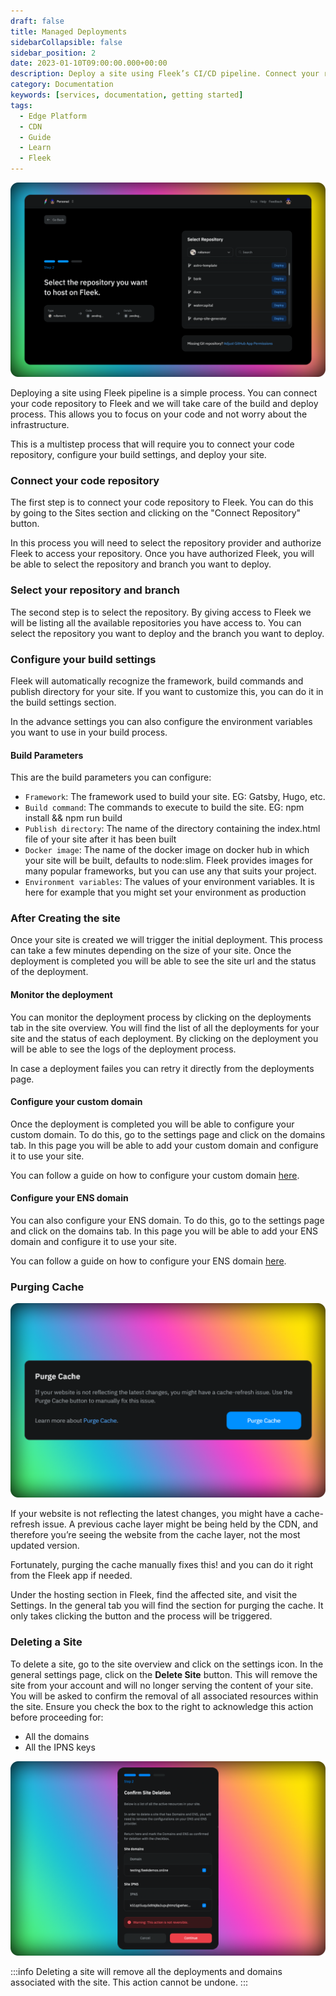 ```yaml
---
draft: false
title: Managed Deployments
sidebarCollapsible: false
sidebar_position: 2
date: 2023-01-10T09:00:00.000+00:00
description: Deploy a site using Fleek’s CI/CD pipeline. Connect your repository to Fleek and we will take care of the build and deploy process.
category: Documentation
keywords: [services, documentation, getting started]
tags:
  - Edge Platform
  - CDN
  - Guide
  - Learn
  - Fleek
---
```


![](../images/managed-ui.png)

Deploying a site using Fleek pipeline is a simple process. You can connect your code repository to Fleek and we will take care of the build and deploy process. This allows you to focus on your code and not worry about the infrastructure.

This is a multistep process that will require you to connect your code repository, configure your build settings, and deploy your site.

### Connect your code repository

The first step is to connect your code repository to Fleek. You can do this by going to the Sites section and clicking on the "Connect Repository" button.

In this process you will need to select the repository provider and authorize Fleek to access your repository. Once you have authorized Fleek, you will be able to select the repository and branch you want to deploy.

### Select your repository and branch

The second step is to select the repository. By giving access to Fleek we will be listing all the available repositories you have access to. You can select the repository you want to deploy and the branch you want to deploy.

### Configure your build settings

Fleek will automatically recognize the framework, build commands and publish directory for your site. If you want to customize this, you can do it in the build settings section.

In the advance settings you can also configure the environment variables you want to use in your build process.

#### Build Parameters

This are the build parameters you can configure:

- `Framework`: The framework used to build your site. EG: Gatsby, Hugo, etc.
- `Build command`: The commands to execute to build the site. EG: npm install && npm run build
- `Publish directory`: The name of the directory containing the index.html file of your site after it has been built
- `Docker image`: The name of the docker image on docker hub in which your site will be built, defaults to node:slim. Fleek provides images for many popular frameworks, but you can use any that suits your project.
- `Environment variables`: The values of your environment variables. It is here for example that you might set your environment as production

### After Creating the site

Once your site is created we will trigger the initial deployment. This process can take a few minutes depending on the size of your site. Once the deployment is completed you will be able to see the site url and the status of the deployment.

#### Monitor the deployment

You can monitor the deployment process by clicking on the deployments tab in the site overview. You will find the list of all the deployments for your site and the status of each deployment. By clicking on the deployment you will be able to see the logs of the deployment process.

In case a deployment failes you can retry it directly from the deployments page.

#### Configure your custom domain

Once the deployment is completed you will be able to configure your custom domain. To do this, go to the settings page and click on the domains tab. In this page you will be able to add your custom domain and configure it to use your site.

You can follow a guide on how to configure your custom domain [here](/docs/Domains/custom-domains).

#### Configure your ENS domain

You can also configure your ENS domain. To do this, go to the settings page and click on the domains tab. In this page you will be able to add your ENS domain and configure it to use your site.

You can follow a guide on how to configure your ENS domain [here](/docs/Domains/ens).

### Purging Cache

![](../images/purge-cache.png)

If your website is not reflecting the latest changes, you might have a cache-refresh issue. A previous cache layer might be being held by the CDN, and therefore you’re seeing the website from the cache layer, not the most updated version.

Fortunately, purging the cache manually fixes this! and you can do it right from the Fleek app if needed.

Under the hosting section in Fleek, find the affected site, and visit the Settings. In the general tab you will find the section for purging the cache. It only takes clicking the button and the process will be triggered.


### Deleting a Site

To delete a site, go to the site overview and click on the settings icon. In the general settings page, click on the **Delete Site** button. This will remove the site from your account and will no longer serving the content of your site. You will be asked to confirm the removal of all associated resources within the site. Ensure you check the box to the right to acknowledge this action before proceeding for:

- All the domains
- All the IPNS keys

![](../images/delete-site.png)

:::info
Deleting a site will remove all the deployments and domains associated with the site. This action cannot be undone.
:::

